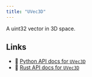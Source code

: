 ```yaml
---
title: "UVec3D"
---
```


A uint32 vector in 3D space.


## Links
 * 🐍 [Python API docs for `UVec3D`](https://ref.rerun.io/docs/python/nightly/package/rerun/datatypes/uvec3d/)
 * 🦀 [Rust API docs for `UVec3D`](https://docs.rs/rerun/0.9.0-alpha.10/rerun/datatypes/struct.UVec3D.html)


